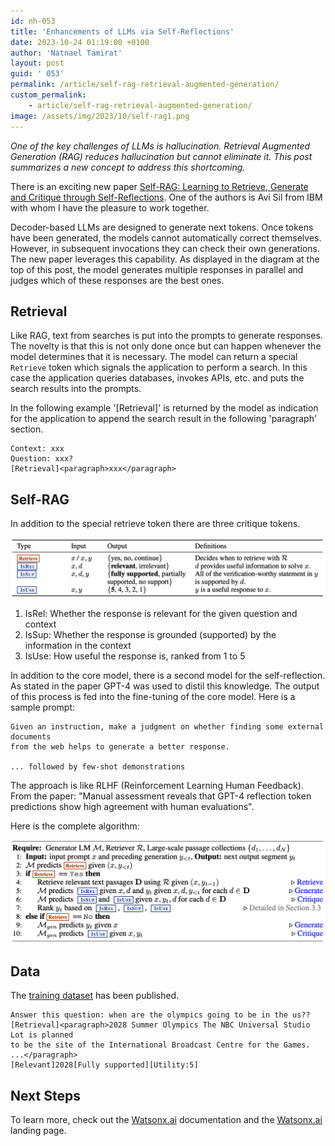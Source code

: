 ```yaml
---
id: nh-053
title: 'Enhancements of LLMs via Self-Reflections'
date: 2023-10-24 01:19:00 +0100
author: 'Natnael Tamirat'
layout: post
guid: ' 053'
permalink: /article/self-rag-retrieval-augmented-generation/
custom_permalink:
    - article/self-rag-retrieval-augmented-generation/
image: /assets/img/2023/10/self-rag1.png
---
```


*One of the key challenges of LLMs is hallucination. Retrieval Augmented Generation (RAG) reduces hallucination but cannot eliminate it. This post summarizes a new concept to address this shortcoming.*

There is an exciting new paper [Self-RAG: Learning to Retrieve, Generate and Critique through Self-Reflections](https://selfrag.github.io/). One of the authors is Avi Sil from IBM with whom I have the pleasure to work together.

Decoder-based LLMs are designed to generate next tokens. Once tokens have been generated, the models cannot automatically correct themselves. However, in subsequent invocations they can check their own generations. The new paper leverages this capability. As displayed in the diagram at the top of this post, the model generates multiple responses in parallel and judges which of these responses are the best ones.

## Retrieval

Like RAG, text from searches is put into the prompts to generate responses. The novelty is that this is not only done once but can happen whenever the model determines that it is necessary. The model can return a special `Retrieve` token which signals the application to perform a search. In this case the application queries databases, invokes APIs, etc. and puts the search results into the prompts.

In the following example '[Retrieval]' is returned by the model as indication for the application to append the search result in the following 'paragraph' section.

```text
Context: xxx
Question: xxx?
[Retrieval]<paragraph>xxx</paragraph>
```

## Self-RAG

In addition to the special retrieve token there are three critique tokens.

![image](/assets/img/2023/10/self-rag2.png)

1. IsRel: Whether the response is relevant for the given question and context
2. IsSup: Whether the response is grounded (supported) by the information in the context
3. IsUse: How useful the response is, ranked from 1 to 5

In addition to the core model, there is a second model for the self-reflection. As stated in the paper GPT-4 was used to distil this knowledge. The output of this process is fed into the fine-tuning of the core model. Here is a sample prompt:

```text
Given an instruction, make a judgment on whether finding some external documents 
from the web helps to generate a better response.

... followed by few-shot demonstrations
```

The approach is like RLHF (Reinforcement Learning Human Feedback). From the paper: "Manual assessment reveals that GPT-4 reflection token predictions show high agreement with human evaluations".

Here is the complete algorithm:

![image](/assets/img/2023/10/self-rag3.png)

## Data

The [training dataset](https://huggingface.co/datasets/selfrag/selfrag_train_data) has been published.

```text
Answer this question: when are the olympics going to be in the us??
[Retrieval]<paragraph>2028 Summer Olympics The NBC Universal Studio Lot is planned 
to be the site of the International Broadcast Centre for the Games. ...</paragraph>
[Relevant]2028[Fully supported][Utility:5]
```

## Next Steps

To learn more, check out the [Watsonx.ai](https://eu-de.dataplatform.cloud.ibm.com/docs/content/wsj/analyze-data/fm-overview.html?context=wx&audience=wdp) documentation and the [Watsonx.ai](https://www.ibm.com/products/watsonx-ai) landing page.